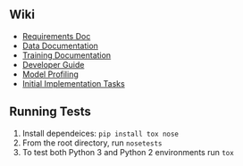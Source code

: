 ## Wiki

- [Requirements Doc](https://docs.google.com/document/d/1av4wpAnKinbtG_0fcNC94XKyh-_rXxxJEhRXy9xn6js/edit)
- [Data Documentation](https://github.com/dennybritz/seq2seq/wiki/Data)
- [Training Documentation](https://github.com/dennybritz/seq2seq/wiki/Training)
- [Developer Guide](https://github.com/dennybritz/seq2seq/wiki/Developer-Guide)
- [Model Profiling](https://github.com/dennybritz/seq2seq/wiki/Profiling)
- [Initial Implementation Tasks](https://github.com/dennybritz/seq2seq/projects/2)

## Running Tests

1. Install dependeices: `pip install tox nose`
2. From the root directory, run `nosetests`
3. To test both Python 3 and Python 2 environments run `tox`
